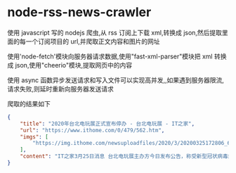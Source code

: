 # node-rss-news-crawler

使用 javascript 写的 nodejs 爬虫,从 rss 订阅上下载 xml,转换成 json,然后提取里面的每一个订阅项目的 url,并爬取正文内容和图片的网址

使用'node-fetch'模块向服务器请求数据,使用"fast-xml-parser"模块把 xml 转换成 json,使用"cheerio"模块,提取网页中的内容

使用 async 函数异步发送请求和写入文件可以实现高并发,,如果遇到服务器限流,请求失败,则延时重新向服务器发送请求

爬取的结果如下

```json
{
    "title": "2020年台北电玩展正式宣布停办 - 台北电玩展 - IT之家",
    "url": "https://www.ithome.com/0/479/562.htm",
    "imgs": [
        "https://img.ithome.com/newsuploadfiles/2020/3/20200325172806_6286.jpg"
    ],
    "content": "IT之家3月25日消息 台北电玩展主办方今日发布公告，称受新型冠状病毒疫情影响，决定停办2020年度活动。2020年台北电玩展原定于2月举办，后延期至6月，今日官方宣告本年年停办。官方在公告中称，受疫情影响，考虑到来场者健康安全等因素，主办单位与多数厂商取得共识后，决定停办本年度活动。IT之家了解到，主办方将退还参展单位已缴纳的全额展位费或可选择递延费用至2021年度；已预购门票的玩家，即日起至2020年5月31日前，可依各购票系统退票办法办理全额退票。"
}
```
